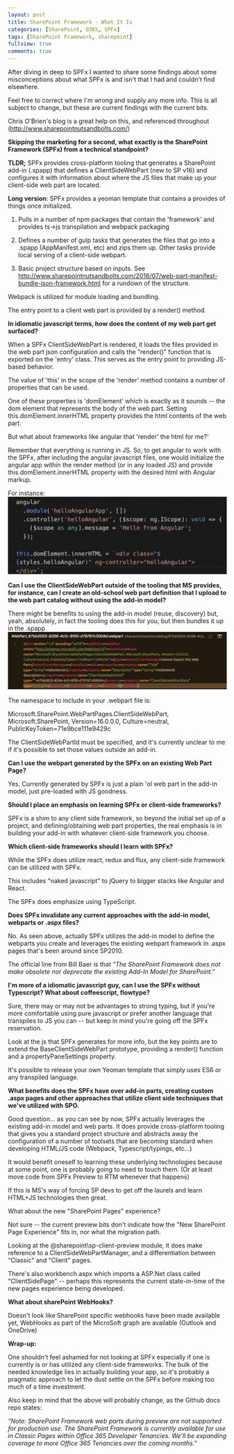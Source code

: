 ```yaml
---
layout: post
title: SharePoint Framework - What It Is
categories: [SharePoint, O365, SPFx]
tags: [SharePoint Framework, sharepoint]
fullview: true
comments: true
---
```



After diving in deep to SPFx I wanted to share some findings about some misconceptions about what SPFx is and isn't that I had and couldn't find elsewhere.

Feel free to correct where I'm wrong and supply any more info. This is all subject to change, but these are current findings with the current bits.

Chris O'Brien's blog is a great help on this, and referenced throughout (http://www.sharepointnutsandbolts.com/)

**Skipping the marketing for a second, what exactly is the SharePoint Framework (SPFx) from a technical standpoint?**

**TLDR;** SPFx provides cross-platform tooling that generates a SharePoint add-in (.spapp) that defines a ClientSideWebPart (new to SP v16) and configures it with information about where the JS files that make up your client-side web part are located.

**Long version**: SPFx provides a yeoman template that contains a provides of things once initialized.

1) Pulls in a number of npm packages that contain the 'framework' and provides ts->js transpilation and webpack packaging

2) Defines a number of gulp tasks that generates the files that go into a .spapp (AppManifest.xml, etc) and zips them up. Other tasks provide local serving of a client-side webpart.

3) Basic project structure based on inputs. See  http://www.sharepointnutsandbolts.com/2016/07/web-part-manifest-bundle-json-framework.html for a rundown of the structure.

Webpack is utilized for module loading and bundling.

The entry point to a client web part is provided by a render() method.

**In idiomatic javascript terms, how does the content of my web part get surfaced?**

When a SPFx ClientSideWebPart is rendered, it loads the files provided in the web part json configuration and calls the "render()" function that is exported on the 'entry' class. This serves as the entry point to providing JS-based behavior.

The value of 'this' in the scope of the 'render' method contains a number of properties that can be used.

One of these properties is 'domElement' which is exactly as it sounds -- the dom element that represents the body of the web part. Setting this.domElement.innerHTML property provides the html contents of the web part.

But what about frameworks like angular that 'render' the html for me?'

Remember that everything is running in JS. So, to get angular to work with the SPFx, after including the angular javascript files, one would initialize the angular app within the render method (or in any loaded JS) and provide this.domElement.innerHTML property with the desired html with Angular markup.

For instance:
![screenshot](/assets/media/2016-08-19-sharepoint-framework-what-it-is-01.png "Screenshot")


**Can I use the ClientSideWebPart outside of the tooling that MS provides, for instance, can I create an old-school web part definition that I upload to the web part catalog without using the add-in model?**

There might be benefits to using the add-in model (reuse, discovery) but, yeah, absolutely, in fact the tooling does this for you, but then bundles it up in the .spapp
![screenshot](/assets/media/2016-08-19-sharepoint-framework-what-it-is-02.png "Screenshot")

The namespace to include in your .webpart file is:

Microsoft.SharePoint.WebPartPages.ClientSideWebPart, Microsoft.SharePoint, Version=16.0.0.0, Culture=neutral, PublicKeyToken=71e9bce111e9429c

The ClientSideWebPartId must be specified, and it's currently unclear to me if it's possible to set those values outside an add-in.

**Can I use the webpart generated by the SPFx on an existing Web Part Page?**

Yes. Currently generated by SPFx is just a plain 'ol web part in the add-in model, just pre-loaded with JS goodness.

**Should I place an emphasis on learning SPFx or client-side frameworks?**

SPFx is a shim to any client side framework, so beyond the initial set up of a project, and defining/obtaining web part properties, the real emphasis is in building your add-in with whatever client-side framework you choose.

**Which client-side frameworks should I learn with SPFx?**

While the SPFx does utilize react, redux and flux, any client-side framework can be utilized with SPFx.

This includes "naked javascript" to jQuery to bigger stacks like Angular and React.

The SPFx does emphasize using TypeScript.

**Does SPFx invalidate any current approaches with the add-in model, webparts or .aspx files?**

No. As seen above, actually SPFx utilizes the add-in model to define the webparts you create and leverages the existing webpart framework in .aspx pages that's been around since SP2010.

The official line from Bill Baer is that *"The SharePoint Framework does not make obsolete nor deprecate the existing Add-In Model for SharePoint."*

**I'm more of a idiomatic javascript guy, can I use the SPFx without Typescript? What about  coffeescript, flowtype?**

Sure, there may or may not be advantages to strong typing, but if you're more comfortable using pure javascript or prefer another language that transpiles to JS you can -- but keep in mind you're going off the SPFx reservation.

Look at the js that SPFx generates for more info, but the key points are to extend the BaseClientSideWebPart prototype, providing a render() function and a propertyPaneSettings property.

It's possible to release your own Yeoman template that simply uses ES6 or any transpiled language.

**What benefits does the SPFx have over add-in parts, creating custom .aspx pages and other approaches that utilize client side techniques that we've utilized with SPO.**

Good question... as you can see by now, SPFx actually leverages the existing add-in model and web parts. It does provide cross-platform tooling that gives you a standard project structure and abstracts away the configuration of a number of toolsets that are becoming standard when developing HTML/JS code (Webpack, Typescript/typings, etc...)

It would benefit oneself to learning these underlying technologies because at some point, one is probably going to need to touch them. (Or at least move code from SPFx Preview to RTM whenever that happens)

If this is MS's way of forcing SP devs to get off the laurels and learn HTML+JS technologies then great.

What about the new "SharePoint Pages" experience? 

Not sure -- the current preview bits don't indicate how the "New SharePoint Page Experience" fits in, nor what the migration path. 

Looking at the @sharepoint\sp-client-preview module, it does make reference to a ClientSideWebPartManager, and a differentiation between "Classic" and "Client" pages.

There's also workbench.aspx which imports a ASP.Net class called "ClientSidePage" -- perhaps this represents the current state-in-time of the new pages experience being developed.

**What about sharePoint WebHooks?**

Doesn't look like SharePoint specific webhooks have been made available yet, WebHooks as part of the MicroSoft graph are available (Outlook and OneDrive)


**Wrap-up:**

One shouldn't feel ashamed for not looking at SPFx especially if one is currently is or has utilized any client-side frameworks. The bulk of the needed knowledge lies in actually building your app, so it's probably a pragmatic approach to let the dust settle on the SPFx before making too much of a time investment.


Also keep in mind that the above will probably change, as the Github docs repo states:

_"Note: SharePoint Framework web parts during preview are not supported for production use.
The SharePoint Framework is currently available for use in Classic Pages within Office 365 Developer Tenancies. We’ll be expanding coverage to more Office 365 Tenancies over the coming months."_
